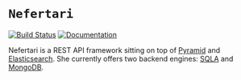 # `Nefertari`
[![Build Status](https://travis-ci.org/brandicted/nefertari.svg?branch=master)](https://travis-ci.org/brandicted/nefertari)
[![Documentation](https://readthedocs.org/projects/nefertari/badge/?version=stable)](http://nefertari.readthedocs.org)

Nefertari is a REST API framework sitting on top of [Pyramid](https://github.com/Pylons/pyramid) and [Elasticsearch](https://www.elastic.co/downloads/elasticsearch). She currently offers two backend engines: [SQLA](https://github.com/brandicted/nefertari-sqla) and [MongoDB](https://github.com/brandicted/nefertari-mongodb).
